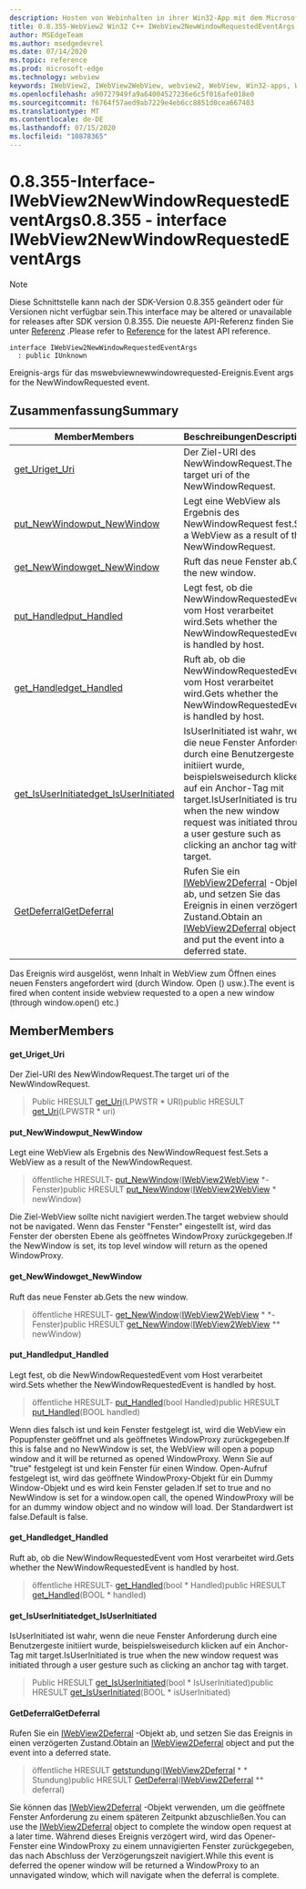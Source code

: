 ```yaml
---
description: Hosten von Webinhalten in ihrer Win32-App mit dem Microsoft Edge WebView2-Steuerelement
title: 0.8.355-WebView2 Win32 C++ IWebView2NewWindowRequestedEventArgs
author: MSEdgeTeam
ms.author: msedgedevrel
ms.date: 07/14/2020
ms.topic: reference
ms.prod: microsoft-edge
ms.technology: webview
keywords: IWebView2, IWebView2WebView, webview2, WebView, Win32-apps, Win32, Edge
ms.openlocfilehash: a90727949fa9a64004527236e6c5f016afe018e0
ms.sourcegitcommit: f6764f57aed9ab7229e4eb6cc8851d0cea667403
ms.translationtype: MT
ms.contentlocale: de-DE
ms.lasthandoff: 07/15/2020
ms.locfileid: "10878365"
---
```

# <span data-ttu-id="fbf8b-104">0.8.355-Interface-IWebView2NewWindowRequestedEventArgs</span><span class="sxs-lookup"><span data-stu-id="fbf8b-104">0.8.355 - interface IWebView2NewWindowRequestedEventArgs</span></span> 

> [!NOTE]
> <span data-ttu-id="fbf8b-105">Diese Schnittstelle kann nach der SDK-Version 0.8.355 geändert oder für Versionen nicht verfügbar sein.</span><span class="sxs-lookup"><span data-stu-id="fbf8b-105">This interface may be altered or unavailable for releases after SDK version 0.8.355.</span></span> <span data-ttu-id="fbf8b-106">Die neueste API-Referenz finden Sie unter [Referenz](../../../webview2-api-reference.md) .</span><span class="sxs-lookup"><span data-stu-id="fbf8b-106">Please refer to [Reference](../../../webview2-api-reference.md) for the latest API reference.</span></span>

```
interface IWebView2NewWindowRequestedEventArgs
  : public IUnknown
```

<span data-ttu-id="fbf8b-107">Ereignis-args für das mswebviewnewwindowrequested-Ereignis.</span><span class="sxs-lookup"><span data-stu-id="fbf8b-107">Event args for the NewWindowRequested event.</span></span>

## <span data-ttu-id="fbf8b-108">Zusammenfassung</span><span class="sxs-lookup"><span data-stu-id="fbf8b-108">Summary</span></span>

 <span data-ttu-id="fbf8b-109">Member</span><span class="sxs-lookup"><span data-stu-id="fbf8b-109">Members</span></span>                        | <span data-ttu-id="fbf8b-110">Beschreibungen</span><span class="sxs-lookup"><span data-stu-id="fbf8b-110">Descriptions</span></span>
--------------------------------|---------------------------------------------
[<span data-ttu-id="fbf8b-111">get_Uri</span><span class="sxs-lookup"><span data-stu-id="fbf8b-111">get_Uri</span></span>](#get_uri) | <span data-ttu-id="fbf8b-112">Der Ziel-URI des NewWindowRequest.</span><span class="sxs-lookup"><span data-stu-id="fbf8b-112">The target uri of the NewWindowRequest.</span></span>
[<span data-ttu-id="fbf8b-113">put_NewWindow</span><span class="sxs-lookup"><span data-stu-id="fbf8b-113">put_NewWindow</span></span>](#put_newwindow) | <span data-ttu-id="fbf8b-114">Legt eine WebView als Ergebnis des NewWindowRequest fest.</span><span class="sxs-lookup"><span data-stu-id="fbf8b-114">Sets a WebView as a result of the NewWindowRequest.</span></span>
[<span data-ttu-id="fbf8b-115">get_NewWindow</span><span class="sxs-lookup"><span data-stu-id="fbf8b-115">get_NewWindow</span></span>](#get_newwindow) | <span data-ttu-id="fbf8b-116">Ruft das neue Fenster ab.</span><span class="sxs-lookup"><span data-stu-id="fbf8b-116">Gets the new window.</span></span>
[<span data-ttu-id="fbf8b-117">put_Handled</span><span class="sxs-lookup"><span data-stu-id="fbf8b-117">put_Handled</span></span>](#put_handled) | <span data-ttu-id="fbf8b-118">Legt fest, ob die NewWindowRequestedEvent vom Host verarbeitet wird.</span><span class="sxs-lookup"><span data-stu-id="fbf8b-118">Sets whether the NewWindowRequestedEvent is handled by host.</span></span>
[<span data-ttu-id="fbf8b-119">get_Handled</span><span class="sxs-lookup"><span data-stu-id="fbf8b-119">get_Handled</span></span>](#get_handled) | <span data-ttu-id="fbf8b-120">Ruft ab, ob die NewWindowRequestedEvent vom Host verarbeitet wird.</span><span class="sxs-lookup"><span data-stu-id="fbf8b-120">Gets whether the NewWindowRequestedEvent is handled by host.</span></span>
[<span data-ttu-id="fbf8b-121">get_IsUserInitiated</span><span class="sxs-lookup"><span data-stu-id="fbf8b-121">get_IsUserInitiated</span></span>](#get_isuserinitiated) | <span data-ttu-id="fbf8b-122">IsUserInitiated ist wahr, wenn die neue Fenster Anforderung durch eine Benutzergeste initiiert wurde, beispielsweisedurch klicken auf ein Anchor-Tag mit target.</span><span class="sxs-lookup"><span data-stu-id="fbf8b-122">IsUserInitiated is true when the new window request was initiated through a user gesture such as clicking an anchor tag with target.</span></span>
[<span data-ttu-id="fbf8b-123">GetDeferral</span><span class="sxs-lookup"><span data-stu-id="fbf8b-123">GetDeferral</span></span>](#getdeferral) | <span data-ttu-id="fbf8b-124">Rufen Sie ein [IWebView2Deferral](IWebView2Deferral.md) -Objekt ab, und setzen Sie das Ereignis in einen verzögerten Zustand.</span><span class="sxs-lookup"><span data-stu-id="fbf8b-124">Obtain an [IWebView2Deferral](IWebView2Deferral.md) object and put the event into a deferred state.</span></span>

<span data-ttu-id="fbf8b-125">Das Ereignis wird ausgelöst, wenn Inhalt in WebView zum Öffnen eines neuen Fensters angefordert wird (durch Window. Open () usw.).</span><span class="sxs-lookup"><span data-stu-id="fbf8b-125">The event is fired when content inside webview requested to a open a new window (through window.open() etc.)</span></span>

## <span data-ttu-id="fbf8b-126">Member</span><span class="sxs-lookup"><span data-stu-id="fbf8b-126">Members</span></span>

#### <span data-ttu-id="fbf8b-127">get_Uri</span><span class="sxs-lookup"><span data-stu-id="fbf8b-127">get_Uri</span></span> 

<span data-ttu-id="fbf8b-128">Der Ziel-URI des NewWindowRequest.</span><span class="sxs-lookup"><span data-stu-id="fbf8b-128">The target uri of the NewWindowRequest.</span></span>

> <span data-ttu-id="fbf8b-129">Public HRESULT [get_Uri](#get_uri)(LPWSTR \* URI)</span><span class="sxs-lookup"><span data-stu-id="fbf8b-129">public HRESULT [get_Uri](#get_uri)(LPWSTR \* uri)</span></span>

#### <span data-ttu-id="fbf8b-130">put_NewWindow</span><span class="sxs-lookup"><span data-stu-id="fbf8b-130">put_NewWindow</span></span> 

<span data-ttu-id="fbf8b-131">Legt eine WebView als Ergebnis des NewWindowRequest fest.</span><span class="sxs-lookup"><span data-stu-id="fbf8b-131">Sets a WebView as a result of the NewWindowRequest.</span></span>

> <span data-ttu-id="fbf8b-132">öffentliche HRESULT- [put_NewWindow](#put_newwindow)([IWebView2WebView](IWebView2WebView.md) \*-Fenster)</span><span class="sxs-lookup"><span data-stu-id="fbf8b-132">public HRESULT [put_NewWindow](#put_newwindow)([IWebView2WebView](IWebView2WebView.md) \* newWindow)</span></span>

<span data-ttu-id="fbf8b-133">Die Ziel-WebView sollte nicht navigiert werden.</span><span class="sxs-lookup"><span data-stu-id="fbf8b-133">The target webview should not be navigated.</span></span> <span data-ttu-id="fbf8b-134">Wenn das Fenster "Fenster" eingestellt ist, wird das Fenster der obersten Ebene als geöffnetes WindowProxy zurückgegeben.</span><span class="sxs-lookup"><span data-stu-id="fbf8b-134">If the NewWindow is set, its top level window will return as the opened WindowProxy.</span></span>

#### <span data-ttu-id="fbf8b-135">get_NewWindow</span><span class="sxs-lookup"><span data-stu-id="fbf8b-135">get_NewWindow</span></span> 

<span data-ttu-id="fbf8b-136">Ruft das neue Fenster ab.</span><span class="sxs-lookup"><span data-stu-id="fbf8b-136">Gets the new window.</span></span>

> <span data-ttu-id="fbf8b-137">öffentliche HRESULT- [get_NewWindow](#get_newwindow)([IWebView2WebView](IWebView2WebView.md) \* \*-Fenster)</span><span class="sxs-lookup"><span data-stu-id="fbf8b-137">public HRESULT [get_NewWindow](#get_newwindow)([IWebView2WebView](IWebView2WebView.md) \*\* newWindow)</span></span>

#### <span data-ttu-id="fbf8b-138">put_Handled</span><span class="sxs-lookup"><span data-stu-id="fbf8b-138">put_Handled</span></span> 

<span data-ttu-id="fbf8b-139">Legt fest, ob die NewWindowRequestedEvent vom Host verarbeitet wird.</span><span class="sxs-lookup"><span data-stu-id="fbf8b-139">Sets whether the NewWindowRequestedEvent is handled by host.</span></span>

> <span data-ttu-id="fbf8b-140">öffentliche HRESULT- [put_Handled](#put_handled)(bool Handled)</span><span class="sxs-lookup"><span data-stu-id="fbf8b-140">public HRESULT [put_Handled](#put_handled)(BOOL handled)</span></span>

<span data-ttu-id="fbf8b-141">Wenn dies falsch ist und kein Fenster festgelegt ist, wird die WebView ein Popupfenster geöffnet und als geöffnetes WindowProxy zurückgegeben.</span><span class="sxs-lookup"><span data-stu-id="fbf8b-141">If this is false and no NewWindow is set, the WebView will open a popup window and it will be returned as opened WindowProxy.</span></span> <span data-ttu-id="fbf8b-142">Wenn Sie auf "true" festgelegt ist und kein Fenster für einen Window. Open-Aufruf festgelegt ist, wird das geöffnete WindowProxy-Objekt für ein Dummy Window-Objekt und es wird kein Fenster geladen.</span><span class="sxs-lookup"><span data-stu-id="fbf8b-142">If set to true and no NewWindow is set for a window.open call, the opened WindowProxy will be for an dummy window object and no window will load.</span></span> <span data-ttu-id="fbf8b-143">Der Standardwert ist false.</span><span class="sxs-lookup"><span data-stu-id="fbf8b-143">Default is false.</span></span>

#### <span data-ttu-id="fbf8b-144">get_Handled</span><span class="sxs-lookup"><span data-stu-id="fbf8b-144">get_Handled</span></span> 

<span data-ttu-id="fbf8b-145">Ruft ab, ob die NewWindowRequestedEvent vom Host verarbeitet wird.</span><span class="sxs-lookup"><span data-stu-id="fbf8b-145">Gets whether the NewWindowRequestedEvent is handled by host.</span></span>

> <span data-ttu-id="fbf8b-146">öffentliche HRESULT- [get_Handled](#get_handled)(bool \* Handled)</span><span class="sxs-lookup"><span data-stu-id="fbf8b-146">public HRESULT [get_Handled](#get_handled)(BOOL \* handled)</span></span>

#### <span data-ttu-id="fbf8b-147">get_IsUserInitiated</span><span class="sxs-lookup"><span data-stu-id="fbf8b-147">get_IsUserInitiated</span></span> 

<span data-ttu-id="fbf8b-148">IsUserInitiated ist wahr, wenn die neue Fenster Anforderung durch eine Benutzergeste initiiert wurde, beispielsweisedurch klicken auf ein Anchor-Tag mit target.</span><span class="sxs-lookup"><span data-stu-id="fbf8b-148">IsUserInitiated is true when the new window request was initiated through a user gesture such as clicking an anchor tag with target.</span></span>

> <span data-ttu-id="fbf8b-149">Public HRESULT [get_IsUserInitiated](#get_isuserinitiated)(bool \* IsUserInitiated)</span><span class="sxs-lookup"><span data-stu-id="fbf8b-149">public HRESULT [get_IsUserInitiated](#get_isuserinitiated)(BOOL \* isUserInitiated)</span></span>

#### <span data-ttu-id="fbf8b-150">GetDeferral</span><span class="sxs-lookup"><span data-stu-id="fbf8b-150">GetDeferral</span></span> 

<span data-ttu-id="fbf8b-151">Rufen Sie ein [IWebView2Deferral](IWebView2Deferral.md) -Objekt ab, und setzen Sie das Ereignis in einen verzögerten Zustand.</span><span class="sxs-lookup"><span data-stu-id="fbf8b-151">Obtain an [IWebView2Deferral](IWebView2Deferral.md) object and put the event into a deferred state.</span></span>

> <span data-ttu-id="fbf8b-152">öffentliche HRESULT [getstundung](#getdeferral)([IWebView2Deferral](IWebView2Deferral.md) \* \* Stundung)</span><span class="sxs-lookup"><span data-stu-id="fbf8b-152">public HRESULT [GetDeferral](#getdeferral)([IWebView2Deferral](IWebView2Deferral.md) \*\* deferral)</span></span>

<span data-ttu-id="fbf8b-153">Sie können das [IWebView2Deferral](IWebView2Deferral.md) -Objekt verwenden, um die geöffnete Fenster Anforderung zu einem späteren Zeitpunkt abzuschließen.</span><span class="sxs-lookup"><span data-stu-id="fbf8b-153">You can use the [IWebView2Deferral](IWebView2Deferral.md) object to complete the window open request at a later time.</span></span> <span data-ttu-id="fbf8b-154">Während dieses Ereignis verzögert wird, wird das Opener-Fenster eine WindowProxy zu einem unnavigierten Fenster zurückgegeben, das nach Abschluss der Verzögerungszeit navigiert.</span><span class="sxs-lookup"><span data-stu-id="fbf8b-154">While this event is deferred the opener window will be returned a WindowProxy to an unnavigated window, which will navigate when the deferral is complete.</span></span>

